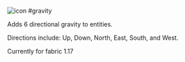 ![icon](https://user-images.githubusercontent.com/56317194/121268306-4c38e480-c883-11eb-8669-5155bb49b01f.png)
#gravity
 
Adds 6 directional gravity to entities. 

Directions include: Up, Down, North, East, South, and West.

Currently for fabric 1.17

